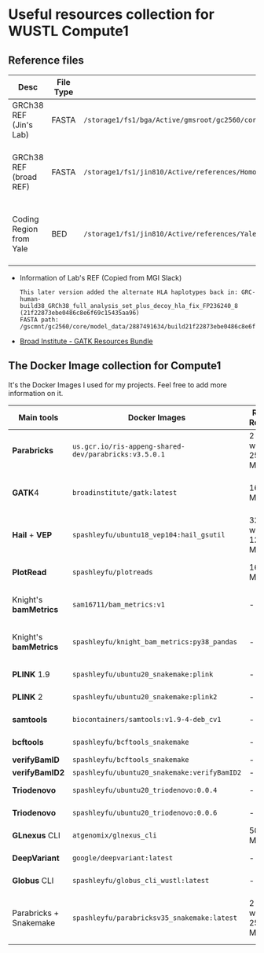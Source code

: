 # Useful resources collection for WUSTL Compute1

## Reference files

| Desc | File Type | Path | Details |
| ---- | --------- | ---- | ------- |
| GRCh38 REF (Jin's Lab) | FASTA | `/storage1/fs1/bga/Active/gmsroot/gc2560/core/model_data/2887491634/build21f22873ebe0486c8e6f69c15435aa96/all_sequences.fa` | All WGS projects in Jin's Lab |
| GRCh38 REF (broad REF) | FASTA | `/storage1/fs1/jin810/Active/references/Homo_sapiens_assembly38.fasta` | For UDN's bam files and gnomAD v3 |
| Coding Region from Yale | BED | `/storage1/fs1/jin810/Active/references/Yale_knightlab/knightlab_genomes_hs38DH_bed_files/hg38_coding_padded15_Sep2020.bed` | for extracting coding regions from WGS |

* Information of Lab's REF (Copied from MGI Slack)

  ```
  This later version added the alternate HLA haplotypes back in: GRC-human-build38_GRCh38_full_analysis_set_plus_decoy_hla_fix_FP236240_8 (21f22873ebe0486c8e6f69c15435aa96)
  FASTA path: /gscmnt/gc2560/core/model_data/2887491634/build21f22873ebe0486c8e6f69c15435aa96/all_sequences.fa
  ```

* [Broad Institute - GATK Resources Bundle](https://gatk.broadinstitute.org/hc/en-us/articles/360035890811-Resource-bundle)

## The Docker Image collection for Compute1

It's the Docker Images I used for my projects. Feel free to add more information on it.

| Main tools | Docker Images | Required Resources | dockerhub | Image size | Detail/Note |
| ---------- | ------------- | ------------------ | --------- | ---------- | ----------- |
| **Parabricks** | `us.gcr.io/ris-appeng-shared-dev/parabricks:v3.5.0.1` | 2 GPU with 256GB MEM | - | 3.78 GB | v3.5.0.1, [RIS doc](https://docs.ris.wustl.edu/doc/compute/recipes/tools/parabricks-quickstart.html) |
| **GATK**4 | `broadinstitute/gatk:latest` | 16GB MEM | [broadinstitute/gatk](https://hub.docker.com/r/broadinstitute/gatk/) | 1.64 GB | GATK 4.x and Picard, September 16, 2021 latest version is v4.2.2.0 |
| **Hail** + **VEP** | `spashleyfu/ubuntu18_vep104:hail_gsutil` | 32 CPU with 128GB MEM | [spashleyfu/ubuntu18_vep104](https://hub.docker.com/repository/docker/spashleyfu/ubuntu18_vep104) | 1.93 GB | Hail with VEP and JupyterLab, bgzip |
| **PlotRead** | `spashleyfu/plotreads` | 16GB MEM | [spashleyfu/plotreads](https://hub.docker.com/repository/docker/spashleyfu/plotreads) | 1.02 GB | plotRead with Python 2.7 && conda 4.8.4 && samtools 1.11 |
| Knight's **bamMetrics** | `sam16711/bam_metrics:v1` | - | [sam16711/bam_metrics](https://hub.docker.com/r/sam16711/bam_metrics) | 113.43 MB | Python 2.7; Suit for run bamMetrics alone |
| Knight's **bamMetrics** | `spashleyfu/knight_bam_metrics:py38_pandas` | - | [sam16711/bam_metrics](https://hub.docker.com/r/sam16711/bam_metrics) | 113.43 MB | with Python 3.8 and Pandas; Suit for running [mergeBamMetrics.py](https://github.com/jinlab-washu/Jin-lab.manual/blob/master/quality_control_analyses/create_bamMetrics.md#mergebammetricspy) |
| **PLINK** 1.9 | `spashleyfu/ubuntu20_snakemake:plink` | - | [spashleyfu/ubuntu20_snakemake](https://hub.docker.com/repository/docker/spashleyfu/ubuntu20_snakemake) | 991.89 MB | PLINK 1.9 with Sankemake |
| **PLINK** 2 | `spashleyfu/ubuntu20_snakemake:plink2` | - | [spashleyfu/ubuntu20_snakemake](https://hub.docker.com/repository/docker/spashleyfu/ubuntu20_snakemake) | 1014.88 MB | PLINK 2.0 with Sankemake |
| **samtools** | `biocontainers/samtools:v1.9-4-deb_cv1` | - | [biocontainers/samtools](https://hub.docker.com/r/biocontainers/samtools) | 244.41 MB | v1.9 |
| **bcftools** | `spashleyfu/bcftools_snakemake` | - | [spashleyfu/bcftools_snakemake](https://hub.docker.com/repository/docker/spashleyfu/bcftools_snakemake) | 928.23 MB | bcftools 1.12 with Sankemake |
| **verifyBamID** | `spashleyfu/bcftools_snakemake` | - | [spashleyfu/bcftools_snakemake](https://hub.docker.com/repository/docker/spashleyfu/bcftools_snakemake) | 1.19 GB | |
| **verifyBamID2** | `spashleyfu/ubuntu20_snakemake:verifyBamID2` | - | [spashleyfu/ubuntu20_snakemake](https://hub.docker.com/repository/docker/spashleyfu/ubuntu20_snakemake) | 1.01 GB | |
| **Triodenovo** | `spashleyfu/ubuntu20_triodenovo:0.0.4` | - | [spashleyfu/ubuntu20_triodenovo](https://hub.docker.com/repository/docker/spashleyfu/ubuntu20_triodenovo) | 174.39 MB | Triodenovo v0.0.4 |
| **Triodenovo** | `spashleyfu/ubuntu20_triodenovo:0.0.6` | - | [spashleyfu/ubuntu20_triodenovo](https://hub.docker.com/repository/docker/spashleyfu/ubuntu20_triodenovo) | 172.88 MB | Triodenovo v0.0.6 |
| **GLnexus** CLI | `atgenomix/glnexus_cli` | 500GB+ MEM | [atgenomix/glnexus_cli](https://hub.docker.com/r/atgenomix/glnexus_cli) | 107.51 MB | |
| **DeepVariant** | `google/deepvariant:latest` | - | [google/deepvariant](https://hub.docker.com/r/google/deepvariant) | 3.28 GB | Sep 16, 2021 latest version is v1.2.0 |
| **Globus** CLI | `spashleyfu/globus_cli_wustl:latest` | - | [spashleyfu/globus_cli_wustl](https://hub.docker.com/repository/docker/spashleyfu/globus_cli_wustl) | 260.74 MB | For Transfering files |
| Parabricks + Snakemake | `spashleyfu/parabricksv35_snakemake:latest` | 2 GPU with 256GB MEM | - | 7.05 GB | Parabricks v3.5.0.1 + Snakemake v6.6.0, For snakemake use only, Detail see [RIS doc](https://docs.ris.wustl.edu/doc/compute/recipes/tools/parabricks-quickstart.html) |

